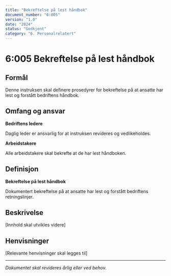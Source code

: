 ```yaml
---
title: "Bekreftelse på lest håndbok"
document_number: "6:005"
version: "1.0"
date: "2024"
status: "Godkjent"
category: "6. Personalrelatert"
---
```


# 6:005 Bekreftelse på lest håndbok

## Formål

Denne instruksen skal definere prosedyrer for bekreftelse på at ansatte har lest og forstått bedriftens håndbok.

## Omfang og ansvar

**Bedriftens ledere**

Daglig leder er ansvarlig for at instruksen revideres og vedlikeholdes.

**Arbeidstakere**

Alle arbeidstakere skal bekrefte at de har lest håndboken.

## Definisjon

**Bekreftelse på lest håndbok**

Dokumentert bekreftelse på at ansatte har lest og forstått bedriftens retningslinjer.

## Beskrivelse

[Innhold skal utvikles videre]

## Henvisninger

[Relevante henvisninger skal legges til]

---

*Dokumentet skal revideres årlig eller ved behov.*
